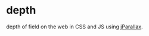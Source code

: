 depth
========

depth of field on the web in CSS and JS using [jParallax](http://stephband.info/jparallax/).
